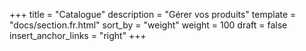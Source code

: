 +++
title = "Catalogue"
description = "Gérer vos produits"
template = "docs/section.fr.html"
sort_by = "weight"
weight = 100
draft = false
insert_anchor_links = "right"
+++
